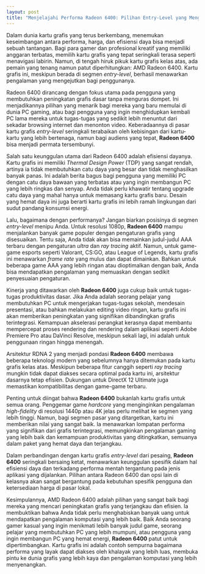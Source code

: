 ```yaml
---
layout: post
title: "Menjelajahi Performa Radeon 6400: Pilihan Entry-Level yang Mengejutkan"
---
```


Dalam dunia kartu grafis yang terus berkembang, menemukan keseimbangan antara performa, harga, dan efisiensi daya bisa menjadi sebuah tantangan. Bagi para gamer dan profesional kreatif yang memiliki anggaran terbatas, memilih kartu grafis yang tepat seringkali terasa seperti menavigasi labirin. Namun, di tengah hiruk pikuk kartu grafis kelas atas, ada pemain yang tenang namun patut diperhitungkan: AMD Radeon 6400. Kartu grafis ini, meskipun berada di segmen *entry-level*, berhasil menawarkan pengalaman yang mengejutkan bagi penggunanya.

Radeon 6400 dirancang dengan fokus utama pada pengguna yang membutuhkan peningkatan grafis dasar tanpa menguras dompet. Ini menjadikannya pilihan yang menarik bagi mereka yang baru memulai di dunia PC gaming, atau bagi pengguna yang ingin menghidupkan kembali PC lama mereka untuk tugas-tugas yang sedikit lebih menuntut dari sekadar browsing internet dan menonton video. Keberadaannya di pasar kartu grafis *entry-level* seringkali terabaikan oleh kebisingan dari kartu-kartu yang lebih bertenaga, namun bagi audiens yang tepat, **Radeon 6400** bisa menjadi permata tersembunyi.

Salah satu keunggulan utama dari Radeon 6400 adalah efisiensi dayanya. Kartu grafis ini memiliki *Thermal Design Power* (TDP) yang sangat rendah, artinya ia tidak membutuhkan catu daya yang besar dan tidak menghasilkan banyak panas. Ini adalah berita bagus bagi pengguna yang memiliki PC dengan catu daya bawaan yang terbatas atau yang ingin membangun PC yang lebih ringkas dan senyap. Anda tidak perlu khawatir tentang upgrade catu daya yang mahal hanya untuk memasang kartu grafis baru. Desain yang hemat daya ini juga berarti kartu grafis ini lebih ramah lingkungan dari sudut pandang konsumsi energi.

Lalu, bagaimana dengan performanya? Jangan biarkan posisinya di segmen *entry-level* menipu Anda. Untuk resolusi 1080p, **Radeon 6400** mampu menjalankan banyak game populer dengan pengaturan grafis yang disesuaikan. Tentu saja, Anda tidak akan bisa memainkan judul-judul AAA terbaru dengan pengaturan *ultra* dan *ray tracing* aktif. Namun, untuk game-game esports seperti Valorant, CS:GO, atau League of Legends, kartu grafis ini menawarkan *frame rate* yang mulus dan dapat dimainkan. Bahkan untuk beberapa game AAA yang lebih ringan atau dioptimalkan dengan baik, Anda bisa mendapatkan pengalaman yang memuaskan dengan sedikit penyesuaian pengaturan.

Kinerja yang ditawarkan oleh **Radeon 6400** juga cukup baik untuk tugas-tugas produktivitas dasar. Jika Anda adalah seorang pelajar yang membutuhkan PC untuk mengerjakan tugas-tugas sekolah, mendesain presentasi, atau bahkan melakukan editing video ringan, kartu grafis ini akan memberikan peningkatan yang signifikan dibandingkan grafis terintegrasi. Kemampuan akselerasi perangkat kerasnya dapat membantu mempercepat proses rendering dan rendering dalam aplikasi seperti Adobe Premiere Pro atau DaVinci Resolve, meskipun sekali lagi, ini adalah untuk penggunaan ringan hingga menengah.

Arsitektur RDNA 2 yang menjadi pondasi **Radeon 6400** membawa beberapa teknologi modern yang sebelumnya hanya ditemukan pada kartu grafis kelas atas. Meskipun beberapa fitur canggih seperti *ray tracing* mungkin tidak dapat diakses secara optimal pada kartu ini, arsitektur dasarnya tetap efisien. Dukungan untuk DirectX 12 Ultimate juga memastikan kompatibilitas dengan game-game terbaru.

Penting untuk diingat bahwa **Radeon 6400** bukanlah kartu grafis untuk semua orang. Penggemar game *hardcore* yang menginginkan pengalaman *high-fidelity* di resolusi 1440p atau 4K jelas perlu melihat ke segmen yang lebih tinggi. Namun, bagi segmen pasar yang ditargetkan, kartu ini memberikan nilai yang sangat baik. Ia menawarkan lompatan performa yang signifikan dari grafis terintegrasi, memungkinkan pengalaman gaming yang lebih baik dan kemampuan produktivitas yang ditingkatkan, semuanya dalam paket yang hemat daya dan terjangkau.

Dalam perbandingan dengan kartu grafis *entry-level* dari pesaing, **Radeon 6400** seringkali bersaing ketat, menawarkan keunggulan spesifik dalam hal efisiensi daya dan terkadang performa mentah tergantung pada jenis aplikasi yang dijalankan. Pilihan antara Radeon 6400 dan opsi lain di kelasnya akan sangat bergantung pada kebutuhan spesifik pengguna dan ketersediaan harga di pasar lokal.

Kesimpulannya, AMD Radeon 6400 adalah pilihan yang sangat baik bagi mereka yang mencari peningkatan grafis yang terjangkau dan efisien. Ia membuktikan bahwa Anda tidak perlu menghabiskan banyak uang untuk mendapatkan pengalaman komputasi yang lebih baik. Baik Anda seorang gamer kasual yang ingin menikmati lebih banyak judul game, seorang pelajar yang membutuhkan PC yang lebih mumpuni, atau pengguna yang ingin membangun PC yang hemat energi, **Radeon 6400** patut untuk dipertimbangkan. Kartu grafis ini adalah contoh sempurna bagaimana performa yang layak dapat diakses oleh khalayak yang lebih luas, membuka pintu ke dunia grafis yang lebih kaya dan pengalaman komputasi yang lebih menyenangkan.
